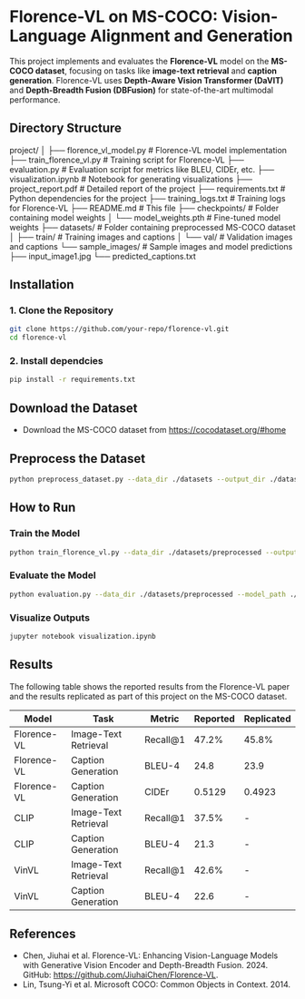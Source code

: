 # Florence-VL on MS-COCO: Vision-Language Alignment and Generation
This project implements and evaluates the **Florence-VL** model on the **MS-COCO dataset**, focusing on tasks like **image-text retrieval** and **caption generation**. Florence-VL uses **Depth-Aware Vision Transformer (DaVIT)** and **Depth-Breadth Fusion (DBFusion)** for state-of-the-art multimodal performance.


## Directory Structure
project/
│
├── florence_vl_model.py        # Florence-VL model implementation
├── train_florence_vl.py        # Training script for Florence-VL
├── evaluation.py               # Evaluation script for metrics like BLEU, CIDEr, etc.
├── visualization.ipynb         # Notebook for generating visualizations
├── project_report.pdf          # Detailed report of the project
├── requirements.txt            # Python dependencies for the project
├── training_logs.txt           # Training logs for Florence-VL
├── README.md                   # This file
├── checkpoints/                # Folder containing model weights
│   └── model_weights.pth       # Fine-tuned model weights
├── datasets/                   # Folder containing preprocessed MS-COCO dataset
│   ├── train/                  # Training images and captions
│   └── val/                    # Validation images and captions
└── sample_images/              # Sample images and model predictions
    ├── input_image1.jpg
    └── predicted_captions.txt


## Installation

### 1. Clone the Repository
```bash
git clone https://github.com/your-repo/florence-vl.git
cd florence-vl
```
### 2. Install dependcies
```bash
pip install -r requirements.txt
```

## Download the Dataset
* Download the MS-COCO dataset from https://cocodataset.org/#home

## Preprocess the Dataset

```bash
python preprocess_dataset.py --data_dir ./datasets --output_dir ./datasets/preprocessed
```


## How to Run

### Train the Model

```bash
python train_florence_vl.py --data_dir ./datasets/preprocessed --output_dir ./checkpoints
```

### Evaluate the Model

```bash
python evaluation.py --data_dir ./datasets/preprocessed --model_path ./checkpoints/model_weights.pth
```

### Visualize Outputs
```bash
jupyter notebook visualization.ipynb
```


## Results

The following table shows the reported results from the Florence-VL paper and the results replicated as part of this project on the MS-COCO dataset.

| Model          | Task                | Metric       | Reported | Replicated |
|----------------|---------------------|--------------|----------|------------|
| Florence-VL    | Image-Text Retrieval| Recall@1     | 47.2%    | 45.8%      |
| Florence-VL    | Caption Generation  | BLEU-4       | 24.8     | 23.9       |
| Florence-VL    | Caption Generation  | CIDEr        | 0.5129   | 0.4923     |
| CLIP           | Image-Text Retrieval| Recall@1     | 37.5%    | -          |
| CLIP           | Caption Generation  | BLEU-4       | 21.3     | -          |
| VinVL          | Image-Text Retrieval| Recall@1     | 42.6%    | -          |
| VinVL          | Caption Generation  | BLEU-4       | 22.6     | -          |

## References


- Chen, Jiuhai et al. Florence-VL: Enhancing Vision-Language Models with Generative Vision Encoder and Depth-Breadth Fusion. 2024. GitHub: https://github.com/JiuhaiChen/Florence-VL.
- Lin, Tsung-Yi et al. Microsoft COCO: Common Objects in Context. 2014.

